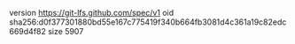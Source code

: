 version https://git-lfs.github.com/spec/v1
oid sha256:d0f377301880bd55e167c775419f340b664fb3081d4c361a19c82edc669d4f82
size 5907
